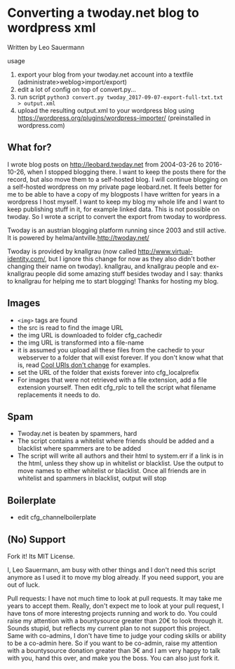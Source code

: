 # Converting a twoday.net blog to wordpress xml

Written by Leo Sauermann

usage

1. export your blog from your twoday.net account into a textfile (administrate>weblog>import/export)
2. edit a lot of config on top of convert.py...
3. run script `python3 convert.py twoday_2017-09-07-export-full-txt.txt > output.xml`
4. upload the resulting output.xml to your wordpress blog using https://wordpress.org/plugins/wordpress-importer/ (preinstalled in wordpress.com)
	
## What for?
I wrote blog posts on http://leobard.twoday.net from 2004-03-26 to 2016-10-26, when I stopped blogging there. I want to keep the posts there for the record, but also move them to a self-hosted blog. I will continue blogging on a self-hosted wordpress on my private page leobard.net. It feels better for me to be able to have a copy of my blogposts I have written for years in a wordpress I host myself. I want to keep my blog my whole life and I want to keep publishing stuff in it, for example linked data. This is not possible on twoday. So I wrote a script to convert the export from twoday to wordpress. 

Twoday is an austrian blogging platform running since 2003 and still active. It is powered by helma/antville.http://twoday.net/ 

Twoday is provided by knallgrau (now called http://www.virtual-identity.com/, but I ignore this change for now as they also didn't bother changing their name on twoday). knallgrau, and knallgrau people and ex-knallgrau people did some amazing stuff besides twoday and I say: thanks to knallgrau for helping me to start blogging! Thanks for hosting my blog. 


## Images

* `<img>` tags are found
* the src is read to find the image URL
* the img URL is downloaded to folder cfg_cachedir
* the img URL is transformed into a file-name
* it is assumed you upload all these files from the cachedir to your webserver to a folder that will exist forever. If you don't know what that is, read [Cool URIs don't change](https://www.w3.org/Provider/Style/URI) for examples.
* set the URL of the folder that exists forever into cfg_localprefix
* For images that were not retrieved with a file extension, add a file extension yourself. Then edit cfg_rplc to tell the script what filename replacements it needs to do.

## Spam

* Twoday.net is beaten by spammers, hard
* The script contains a whitelist where friends should be added and a blacklist where spammers are to be added
* The script will write all authors and their html to system.err if a link is in the html, unless they show up in whitelist or blacklist. Use the output to move names to either whitelist or blacklist. Once all friends are in whitelist and spammers in blacklist, output will stop

## Boilerplate
* edit cfg_channelboilerplate

## (No) Support
Fork it! Its MIT License. 

I, Leo Sauermann, am busy with other things and I don't need this script anymore as I used it to move my blog already. If you need support, you are out of luck. 

Pull requests: I have not much time to look at pull requests. It may take me years to accept them. Really, don't expect me to look at your pull request, I have tons of more interestng projects running and work to do. You could raise my attention with a bountysource greater than 20€ to look through it. Sounds stupid, but reflects my current plan to not support this project. Same with co-admins, I don't have time to judge your coding skills or ability to be a co-admin here. So if you want to be co-admin, raise my attention with a bountysource donation greater than 3€ and I am very happy to talk with you, hand this over, and make you the boss. You can also just fork it. 
